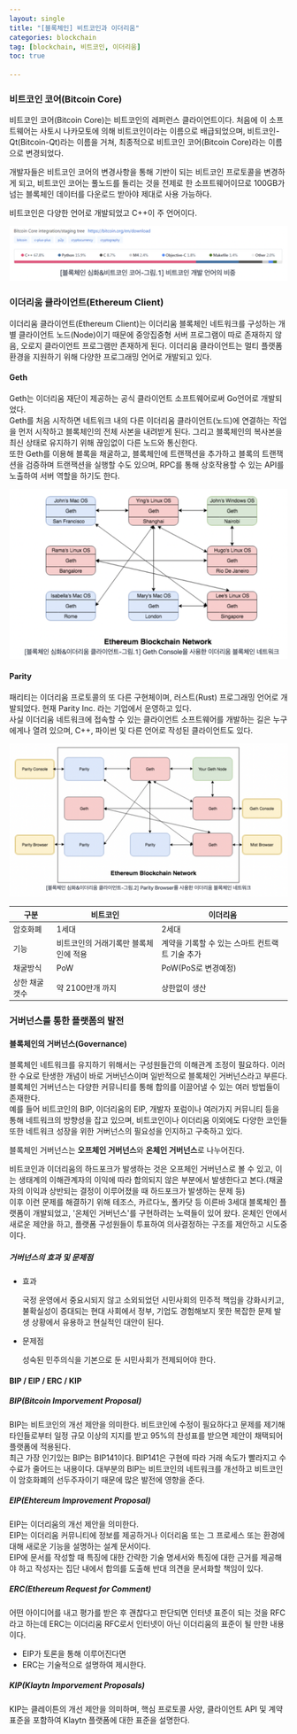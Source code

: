 ```yaml
---
layout: single
title: "[블록체인] 비트코인과 이더리움"
categories: blockchain
tag: [blockchain, 비트코인, 이더리움]
toc: true

---
```


### 비트코인 코어(Bitcoin Core)

비트코인 코어(Bitcoin Core)는 비트코인의 레퍼런스 클라이언트이다. 처음에 이 소프트웨어는 사토시 나카모토에 의해 비트코인이라는 이름으로 배급되었으며, 비트코인-Qt(Bitcoin-Qt)라는 이름을 거쳐, 최종적으로 비트코인 코어(Bitcoin Core)라는 이름으로 변경되었다.

개발자들은 비트코인 코어의 변경사항을 통해 기반이 되는 비트코인 프로토콜을 변경하게 되고, 비트코인 코어는 풀노드를 돌리는 것을 전제로 한 소프트웨어이므로 100GB가 넘는 블록체인 데이터를 다운로드 받아야 제대로 사용 가능하다.

비트코인은 다양한 언어로 개발되었고 C++이 주 언어이다.

<img src="../images/2022-08-23-blockchain_5th/image-20220823155327885.png" alt="image-20220823155327885" style="zoom:50%;" />

### 이더리움 클라이언트(Ethereum Client)

이더리움 클라이언트(Ethereum Client)는 이더리움 블록체인 네트워크를 구성하는 개별 클라이언트 노드(Node)이기 때문에 중앙집중형 서버 프로그램이 따로 존재하지 않음, 오로지 클라이언트 프로그램만 존재하게 된다. 이더리움 클라이언트는 멀티 플랫폼 환경을 지원하기 위해 다양한 프로그래밍 언어로 개발되고 있다.

#### Geth

Geth는 이더리움 재단이 제공하는 공식 클라이언트 소프트웨어로써 Go언어로 개발되었다.  
Geth를 처음 시작하면 네트워크 내의 다른 이더리움 클라이언트(노드)에 연결하는 작업을 먼저 시작하고 블록체인의 전체 사본을 내려받게 된다. 그리고 블록체인의 복사본을 최신 상태로 유지하기 위해 끊임없이 다른 노드와 통신한다.  
또한 Geth를 이용해 블록을 채굴하고, 블록체인에 트랜잭션을 추가하고 블록의 트랜잭션을 검증하며 트랜잭션을 실행할 수도 있으며, RPC를 통해 상호작용할 수 있는 API를 노출하여 서버 역할을 하기도 한다.

<img src="../images/2022-08-23-blockchain_5th/image-20220823160728132.png" alt="image-20220823160728132" style="zoom:50%;" />

#### Parity

패리티는 이더리움 프로토콜의 또 다른 구현체이며, 러스트(Rust) 프로그래밍 언어로 개발되었다. 현재 Parity Inc. 라는 기업에서 운영하고 있다.  
사실 이더리움 네트워크에 접속할 수 있는 클라이언트 소프트웨어를 개발하는 길은 누구에게나 열려 있으며, C++, 파이썬 및 다른 언어로 작성된 클라이언트도 있다.

<img src="../images/2022-08-23-blockchain_5th/image-20220823160952642.png" alt="image-20220823160952642" style="zoom:50%;" />

| 구분           | 비트코인                              | 이더리움                                        |
| -------------- | ------------------------------------- | ----------------------------------------------- |
| 암호화폐       | 1세대                                 | 2세대                                           |
| 기능           | 비트코인의 거래기록만 블록체인에 적용 | 계약을 기록할 수 있는 스마트 컨트랙트 기술 추가 |
| 채굴방식       | PoW                                   | PoW(PoS로 변경예정)                             |
| 상한 채굴 갯수 | 약 2100만개 까지                      | 상한없이 생산                                   |

### 거버넌스를 통한 플랫폼의 발전

#### 블록체인의 거버넌스(Governance)

블록체인 네트워크를 유지하기 위해서는 구성원들간의 이해관계 조정이 필요하다. 이러한 수요로 탄생한 개념이 바로 거버넌스이며 일반적으로 블록체인 거버넌스라고 부른다.  
블록체인 거버넌스는 다양한 커뮤니티를 통해 합의를 이끌어낼 수 있는 여러 방법들이 존재한다.  
예를 들어 비트코인의 BIP, 이더리움의 EIP, 개발자 포럼이나 여러가지 커뮤니티 등을 통해 네트워크의 방향성을 잡고 있으며, 비트코인이나 이더리움 이외에도 다양한 코인들 또한 네트워크 성장을 위한 거버넌스의 필요성을 인지하고 구축하고 있다.

블록체인 거버넌스는 **오프체인 거버넌스**와 **온체인 거버넌스**로 나누어진다.

비트코인과 이더리움의 하드포크가 발생하는 것은 오프체인 거버넌스로 볼 수 있고, 이는 생태계의 이해관계자의 이익에 따라 합의되지 않은 부분에서 발생한다고 본다.(채굴자의 이익과 상반되는 결정이 이루어졌을 때 하드포크가 발생하는 문제 등)  
이후 이런 문제를 해결하기 위해 테조스, 카르다노, 폴카닷 등 이른바 3세대 블록체인 플랫폼이 개발되었고, '온체인 거버넌스'를 구현하려는 노력들이 있어 왔다. 온체인 안에서 새로운 제안을 하고, 플랫폼 구성원들이 투표하여 의사결정하는 구조를 제안하고 시도중이다.

##### 거버넌스의 효과 및 문제점

- 효과

  국정 운영에서 중요시되지 않고 소외되었던 시민사회의 민주적 책임을 강화시키고, 불확실성이 증대되는 현대 사회에서 정부, 기업도 경험해보지 못한 복잡한 문제 발생 상황에서 유용하고 현실적인 대안이 된다.

- 문제점

  성숙된 민주의식을 기본으로 둔 시민사회가 전제되어야 한다.

#### BIP / EIP / ERC / KIP

##### BIP(Bitcoin Imporvement Proposal)

BIP는 비트코인의 개선 제안을 의미한다. 비트코인에 수정이 필요하다고 문제를 제기해 타인들로부터 일정 규모 이상의 지지를 받고 95%의 찬성표를 받으면 제안이 채택되어 플랫폼에 적용된다.  
최근 가장 인기있는 BIP는 BIP141이다. BIP141은 구현에 따라 거래 속도가 빨라지고 수수료가 줄어드는 내용이다. 대부분의 BIP는 비트코인의 네트워크를 개선하고 비트코인이 암호화폐의 선두주자이기 때문에 많은 발전에 영향을 준다.

##### EIP(Ehtereum Improvement Proposal)

EIP는 이더리움의 개선 제안을 의미한다.  
EIP는 이더리움 커뮤니티에 정보를 제공하거나 이더리움 또는 그 프로세스 또는 환경에 대해 새로운 기능을 설명하는 설계 문서이다.  
EIP에 문서를 작성할 때 특징에 대한 간략한 기술 명세서와 특징에 대한 근거를 제공해야 하고 작성자는 집단 내에서 합의를 도출해 반대 의견을 문서화할 책임이 있다.

##### ERC(Ethereum Request for Comment)

어떤 아이디어를 내고 평가를 받은 후 괜찮다고 판단되면 인터넷 표준이 되는 것을 RFC라고 하는데 ERC는 이더리움 RFC로서 인터넷이 아닌 이더리움의 표준이 될 만한 내용이다.

- EIP가 토론을 통해 이루어진다면
- ERC는 기술적으로 설명하여 제시한다.

##### KIP(Klaytn Imporvement Proposals)

KIP는 클레이튼의 개선 제안을 의미하며, 핵심 프로토콜 사양, 클라이언트 API 및 계약 표준을 포함하여 Klaytn 플랫폼에 대한 표준을 설명한다.

